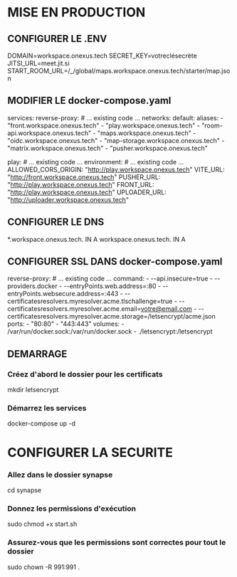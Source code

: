 # MISE EN PRODUCTION

## CONFIGURER LE .ENV
DOMAIN=workspace.onexus.tech
SECRET_KEY=votreclésecrète
JITSI_URL=meet.jit.si
START_ROOM_URL=/_/global/maps.workspace.onexus.tech/starter/map.json

## MODIFIER LE docker-compose.yaml
services:
  reverse-proxy:
    # ... existing code ...
    networks:
      default:
        aliases:
          - "front.workspace.onexus.tech"
          - "play.workspace.onexus.tech"
          - "room-api.workspace.onexus.tech"
          - "maps.workspace.onexus.tech"
          - "oidc.workspace.onexus.tech"
          - "map-storage.workspace.onexus.tech"
          - "matrix.workspace.onexus.tech"
          - "pusher.workspace.onexus.tech"

  play:
    # ... existing code ...
    environment:
      # ... existing code ...
      ALLOWED_CORS_ORIGIN: "http://play.workspace.onexus.tech"
      VITE_URL: "http://front.workspace.onexus.tech"
      PUSHER_URL: "http://play.workspace.onexus.tech"
      FRONT_URL: "http://play.workspace.onexus.tech"
      UPLOADER_URL: "http://uploader.workspace.onexus.tech"

## CONFIGURER LE DNS
*.workspace.onexus.tech.  IN  A  <votre-ip-vps>
workspace.onexus.tech.    IN  A  <votre-ip-vps>

## CONFIGURER SSL DANS docker-compose.yaml
  reverse-proxy:
    # ... existing code ...
    command:
      - --api.insecure=true
      - --providers.docker
      - --entryPoints.web.address=:80
      - --entryPoints.websecure.address=:443
      - --certificatesresolvers.myresolver.acme.tlschallenge=true
      - --certificatesresolvers.myresolver.acme.email=votre@email.com
      - --certificatesresolvers.myresolver.acme.storage=/letsencrypt/acme.json
    ports:
      - "80:80"
      - "443:443"
    volumes:
      - /var/run/docker.sock:/var/run/docker.sock
      - ./letsencrypt:/letsencrypt

## DEMARRAGE
### Créez d'abord le dossier pour les certificats
mkdir letsencrypt

### Démarrez les services
docker-compose up -d

<!-- Il se peut qu'il y ait des problèmes d'autorisation (synapse dans mon cas) -->
# CONFIGURER LA SECURITE
### Allez dans le dossier synapse
cd synapse

### Donnez les permissions d'exécution
sudo chmod +x start.sh

### Assurez-vous que les permissions sont correctes pour tout le dossier
sudo chown -R 991:991 .
